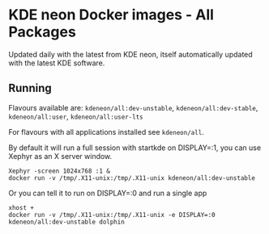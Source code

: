 # KDE neon Docker images - All Packages

Updated daily with the latest from KDE neon, itself automatically updated with the latest KDE software.

## Running

Flavours available are: `kdeneon/all:dev-unstable`, `kdeneon/all:dev-stable`, `kdeneon/all:user`, `kdeneon/all:user-lts`

For flavours with all applications installed see `kdeneon/all`.

By default it will run a full session with startkde on DISPLAY=:1, you can use Xephyr as an X server window.

```
Xephyr -screen 1024x768 :1 &
docker run -v /tmp/.X11-unix:/tmp/.X11-unix kdeneon/all:dev-unstable
```

Or you can tell it to run on DISPLAY=:0 and run a single app

```
xhost +
docker run -v /tmp/.X11-unix:/tmp/.X11-unix -e DISPLAY=:0 kdeneon/all:dev-unstable dolphin
```
